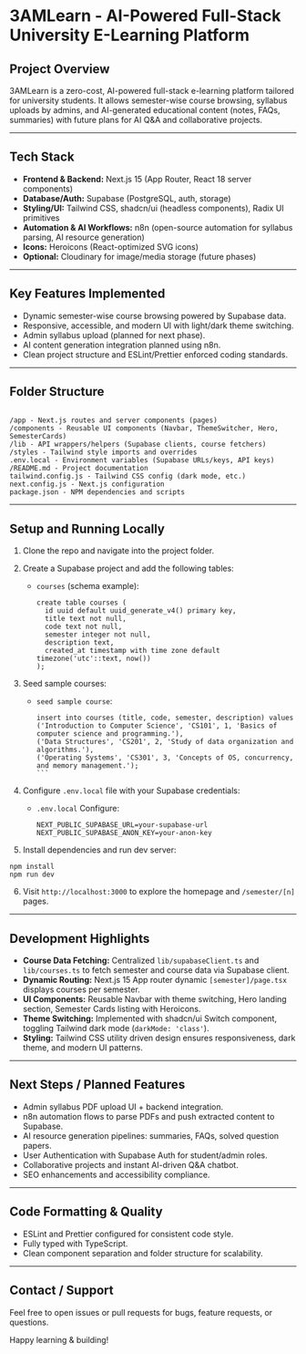 # 3AMLearn - AI-Powered Full-Stack University E-Learning Platform

## Project Overview

3AMLearn is a zero-cost, AI-powered full-stack e-learning platform tailored for university students. It allows semester-wise course browsing, syllabus uploads by admins, and AI-generated educational content (notes, FAQs, summaries) with future plans for AI Q&A and collaborative projects.

---

## Tech Stack

- **Frontend & Backend:** Next.js 15 (App Router, React 18 server components)
- **Database/Auth:** Supabase (PostgreSQL, auth, storage)
- **Styling/UI:** Tailwind CSS, shadcn/ui (headless components), Radix UI primitives
- **Automation & AI Workflows:** n8n (open-source automation for syllabus parsing, AI resource generation)
- **Icons:** Heroicons (React-optimized SVG icons)
- **Optional:** Cloudinary for image/media storage (future phases)

---

## Key Features Implemented

- Dynamic semester-wise course browsing powered by Supabase data.
- Responsive, accessible, and modern UI with light/dark theme switching.
- Admin syllabus upload (planned for next phase).
- AI content generation integration planned using n8n.
- Clean project structure and ESLint/Prettier enforced coding standards.

---

## Folder Structure

```

/app - Next.js routes and server components (pages)
/components - Reusable UI components (Navbar, ThemeSwitcher, Hero, SemesterCards)
/lib - API wrappers/helpers (Supabase clients, course fetchers)
/styles - Tailwind style imports and overrides
.env.local - Environment variables (Supabase URLs/keys, API keys)
/README.md - Project documentation
tailwind.config.js - Tailwind CSS config (dark mode, etc.)
next.config.js - Next.js configuration
package.json - NPM dependencies and scripts

```

---

## Setup and Running Locally

1. Clone the repo and navigate into the project folder.

2. Create a Supabase project and add the following tables:
   - `courses` (schema example):
     ```
     create table courses (
       id uuid default uuid_generate_v4() primary key,
       title text not null,
       code text not null,
       semester integer not null,
       description text,
       created_at timestamp with time zone default timezone('utc'::text, now())
     );
     ```

3. Seed sample courses:
   - `seed sample course`:
     ````
     insert into courses (title, code, semester, description) values
     ('Introduction to Computer Science', 'CS101', 1, 'Basics of computer science and programming.'),
     ('Data Structures', 'CS201', 2, 'Study of data organization and algorithms.'),
     ('Operating Systems', 'CS301', 3, 'Concepts of OS, concurrency, and memory management.');
     ```
     ````

4. Configure `.env.local` file with your Supabase credentials:
    - `.env.local` Configure:
   
        ```
        NEXT_PUBLIC_SUPABASE_URL=your-supabase-url
        NEXT_PUBLIC_SUPABASE_ANON_KEY=your-anon-key
        ```

6. Install dependencies and run dev server:

```
npm install
npm run dev

```

6. Visit `http://localhost:3000` to explore the homepage and `/semester/[n]` pages.

---

## Development Highlights

- **Course Data Fetching:** Centralized `lib/supabaseClient.ts` and `lib/courses.ts` to fetch semester and course data via Supabase client.
- **Dynamic Routing:** Next.js 15 App router dynamic `[semester]/page.tsx` displays courses per semester.
- **UI Components:** Reusable Navbar with theme switching, Hero landing section, Semester Cards listing with Heroicons.
- **Theme Switching:** Implemented with shadcn/ui Switch component, toggling Tailwind dark mode (`darkMode: 'class'`).
- **Styling:** Tailwind CSS utility driven design ensures responsiveness, dark theme, and modern UI patterns.

---

## Next Steps / Planned Features

- Admin syllabus PDF upload UI + backend integration.
- n8n automation flows to parse PDFs and push extracted content to Supabase.
- AI resource generation pipelines: summaries, FAQs, solved question papers.
- User Authentication with Supabase Auth for student/admin roles.
- Collaborative projects and instant AI-driven Q&A chatbot.
- SEO enhancements and accessibility compliance.

---

## Code Formatting & Quality

- ESLint and Prettier configured for consistent code style.
- Fully typed with TypeScript.
- Clean component separation and folder structure for scalability.

---

## Contact / Support

Feel free to open issues or pull requests for bugs, feature requests, or questions.

Happy learning & building!

